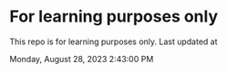 # For learning purposes only
This repo is for learning purposes only.
Last updated at

Monday, August 28, 2023 2:43:00 PM

